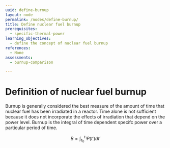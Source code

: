 ```yaml
---
uuid: define-burnup
layout: node
permalink: /nodes/define-burnup/
title: Define nuclear fuel burnup
prerequisites:
  - specific-thermal-power
learning_objectives:
  - define the concept of nuclear fuel burnup
references:
  - None
assessments: 
  - burnup-comparison

---
```



# Definition of nuclear fuel burnup

Burnup is generally considered the best measure of the amount of time that
nuclear fuel has been irradiated in a reactor.  Time alone is not sufficient
because it does not incorporate the effects of irradiation that depend on the
power level.  Burnup is the integral of time dependent specifc power over a particular
period of time.

$$B = \int_{t_0}^{t_1} P(t') dt'$$

